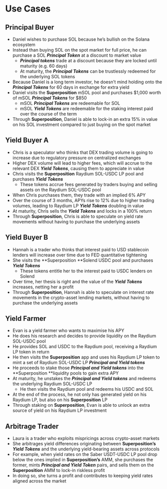 # Use Cases

## Principal Buyer

* Daniel wishes to purchase SOL because he’s bullish on the Solana ecosystem
* Instead than buying SOL on the spot market for full price, he can purchase a SOL _**Principal Token**_ at a discount to market value
  * _**Principal tokens**_ trade at a discount because they are locked until maturity (e.g. 60 days)
  * At maturity, the _**Principal Tokens**_ can be trustlessly redeemed for the underlying SOL tokens
* Because Daniel is a long term investor, he doesn’t mind holding onto the _**Principal Tokens**_ for 60 days in exchange for extra yield
* Daniel visits the **Superposition** mSOL pool and purchases $1,000 worth of mSOL _**Principal Tokens**_ for $850
  * mSOL _**Principal Tokens**_ are redeemable for SOL
  * mSOL _**Yield Tokens**_ are redeemable for the staking interest paid over the course of the term
* Through **Superposition**, Daniel is able to lock-in an extra 15% in value on his SOL investment compared to just buying on the spot market

## Yield Buyer A

* Chris is a speculator who thinks that DEX trading volume is going to increase due to regulatory pressure on centralized exchanges
* Higher DEX volume will lead to higher fees, which will accrue to the relevant DEX _**Yield Tokens**_, causing them to appreciate in value
* Chris visits the **Superposition** Raydium SOL-USDC LP pool and purchases _**Yield Tokens**_
  * These tokens accrue fees generated by traders buying and selling assets on the Raydium SOL-USDC pool
* When Chris purchases them, they trade with an implied 6% APY
* Over the course of 3 months, APYs rise to 12% due to higher trading volumes, leading to Raydium LP _**Yield Tokens**_ doubling in value
* At maturity, Chris sells the _**Yield Tokens**_ and locks in a 100% return
* Through **Superposition**, Chris is able to speculate on yield rate movements without having to purchase the underlying assets

## Yield Buyer B

* Hannah is a trader who thinks that interest paid to USD stablecoin lenders will increase over time due to FED quantitative tightening
* She visits the **Superposition **Solend USDC pool and purchases _**Yield Tokens**_
  * These tokens entitle her to the interest paid to USDC lenders on Solend
* Over time, her thesis is right and the value of the _**Yield Tokens**_ increases, netting her a profit
* Through **Superposition**, Hannah is able to speculate on interest rate movements in the crypto-asset lending markets, without having to purchase the underlying assets

## Yield Farmer

* Evan is a yield farmer who wants to maximise his APY
* He does his research and decides to provide liquidity on the Raydium SOL-USDC pool
* He provides SOL and USDC to the Raydium pool, receiving a Raydium LP token in return
* He then visits the **Superposition** app and uses his Raydium LP token to mint a set of Raydium SOL-USDC LP _**Principal and Yield tokens**_
* He proceeds to stake those _**Principal and Yield tokens**_ into the **Superposition **liquidity pools to gain extra APY
* At maturity, he unstakes the _**Principal and Yield tokens**_ and redeems the underlying Raydium SOL-USDC LP
  * He then visits the Raydium pool and redeems his USDC and SOL
* At the end of the process, he not only has generated yield on his Raydium LP, but also on his **Superposition** LP
* Through staking on **Superposition**, Evan is able to unlock an extra source of yield on his Raydium LP investment

## Arbitrage Trader

* Laura is a trader who exploits mispricings across crypto-asset markets
* She arbitrages yield differences originating between **Superposition’s** _**Yield Tokens**_ and the underlying yield-bearing assets across protocols
* For example, when yield rates on the Saber USDT-USDC LP pool drop below the ones implied in **Superposition’s** AMM, she purchases the former, mints _**Principal and Yield Token**_ pairs, and sells them on the **Superposition** AMM to lock-in riskless profit
* In doing so, she turns a profit and contributes to keeping yield rates aligned across the market
